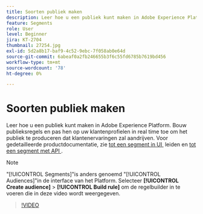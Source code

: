 ```yaml
---
title: Soorten publiek maken
description: Leer hoe u een publiek kunt maken in Adobe Experience Platform.
feature: Segments
role: User
level: Beginner
jira: KT-2704
thumbnail: 27254.jpg
exl-id: 5d2a8b17-baf9-4c52-9ebc-7f058ab0e64d
source-git-commit: 6abeaf0a2fb246655b3f6c55fd6785b7619bd456
workflow-type: tm+mt
source-wordcount: '78'
ht-degree: 0%

---
```


# Soorten publiek maken

Leer hoe u een publiek kunt maken in Adobe Experience Platform. Bouw publieksregels en pas hen op uw klantenprofielen in real time toe om het publiek te produceren dat klantenervaringen zal aandrijven. Voor gedetailleerde productdocumentatie, zie [&#x200B; tot een segment in UI &#x200B;](https://experienceleague.adobe.com/docs/experience-platform/segmentation/ui/overview.html?lang=nl-NL) leiden en [&#x200B; tot een segment met API &#x200B;](https://experienceleague.adobe.com/docs/experience-platform/segmentation/tutorials/create-a-segment.html?lang=nl-NL).

>[!NOTE]
>
> &quot;[!UICONTROL Segments]&quot;is anders genoemd &quot;[!UICONTROL Audiences]&quot;in de interface van het Platform. Selecteer **[!UICONTROL Create audience]** > **[!UICONTROL Build rule]** om de regelbuilder in te voeren die in deze video wordt weergegeven.

>[!VIDEO](https://video.tv.adobe.com/v/27254?learn=on&enablevpops)

